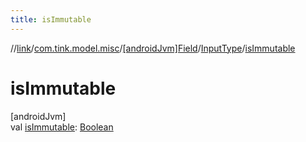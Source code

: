 ```yaml
---
title: isImmutable
---
```

//[link](../../../../index.html)/[com.tink.model.misc](../../index.html)/[[androidJvm]Field](../index.html)/[InputType](index.html)/[isImmutable](is-immutable.html)



# isImmutable



[androidJvm]\
val [isImmutable](is-immutable.html): [Boolean](https://kotlinlang.org/api/latest/jvm/stdlib/kotlin/-boolean/index.html)




